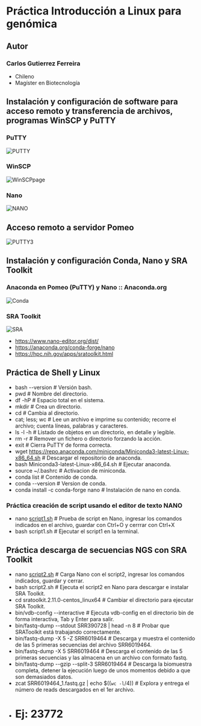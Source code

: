 # Práctica Introducción a Linux para genómica

## **Autor**
### Carlos Gutierrez Ferreira  
- Chileno
- Magíster en Biotecnología

## Instalación y configuración de software para acceso remoto y transferencia de archivos, programas WinSCP y PuTTY

### **PuTTY**
![PUTTY](https://user-images.githubusercontent.com/80927233/119920352-34d03200-bf3a-11eb-815e-ce236832d618.jpg)

### **WinSCP**
![WinSCPpage](https://user-images.githubusercontent.com/80927233/119920551-84aef900-bf3a-11eb-8c0f-fb8a2d486099.jpg)

### **Nano**
![NANO](https://user-images.githubusercontent.com/80927233/119920375-3dc10380-bf3a-11eb-885f-92805dd9d2b1.jpg)

## Acceso remoto a servidor Pomeo

![PUTTY3](https://user-images.githubusercontent.com/80927233/119919416-67792b00-bf38-11eb-8e85-ffe2a8c69777.jpg)

## Instalación y configuración Conda, Nano y SRA Toolkit

### **Anaconda en Pomeo (PuTTY) y Nano :: Anaconda.org**
![Conda](https://user-images.githubusercontent.com/80927233/119927124-d493bd00-bf46-11eb-9bf2-0dfac07f129b.jpg)

### **SRA Toolkit**
![SRA](https://user-images.githubusercontent.com/80927233/119927129-d6f61700-bf46-11eb-9d69-f38b276c9a26.jpg)

- https://www.nano-editor.org/dist/
- https://anaconda.org/conda-forge/nano
- https://hpc.nih.gov/apps/sratoolkit.html

## Práctica de Shell y Linux

- bash --version # Versión bash.
- pwd # Nombre del directorio.
- df -hP # Espacio total en el sistema.
- mkdir # Crea un directorio.
- cd # Cambia al directorio.
- cat; less; wc # Lee un archivo e imprime su contenido; recorre el archivo; cuenta líneas, palabras y caracteres.
- ls -l -h # Listado de objetos en un directorio, en detalle y legible.
- rm -r # Remover un fichero o directorio forzando la acción.
- exit # Cierra PuTTY de forma correcta.
- wget https://repo.anaconda.com/miniconda/Miniconda3-latest-Linux-x86_64.sh # Descargar el repositorio de anaconda.
- bash Miniconda3-latest-Linux-x86_64.sh # Ejecutar anaconda.
- source ~/.bashrc # Activacion de miniconda.
- conda list # Contenido de conda.
- conda --version # Version de conda.
- conda install -c conda-forge nano # Instalación de nano en conda.

### Práctica creación de script usando el editor de texto NANO
- nano [script1.sh](https://github.com/GenomicsEducation/CarlosGutierrez/blob/main/Linux-Genomica/SCRIPT/script1.sh) # Prueba de script en Nano, ingresar los comandos indicados en el archivo, guardar con Ctrl+O y cerrrar con Ctrl+X
- bash script1.sh # Ejecutar el script1 en la terminal.

## Práctica descarga de secuencias NGS con SRA Toolkit

- nano [script2.sh](https://github.com/GenomicsEducation/CarlosGutierrez/blob/main/Linux-Genomica/SCRIPT/script2.sh) # Carga Nano con el script2, ingresar los comandos indicados, guardar y cerrar.
- bash script2.sh # Ejecuta el script2 en Nano para descargar e instalar SRA Toolkit.
- cd sratoolkit.2.11.0-centos_linux64 # Cambiar el directorio para ejecutar SRA Toolkit.
- bin/vdb-config --interactive # Ejecuta vdb-config en el directorio bin de forma interactiva, Tab y Enter para salir.
- bin/fastq-dump --stdout SRR390728 | head -n 8 # Probar que SRAToolkit está trabajando correctamente.
- bin/fastq-dump -X 5 -Z SRR6019464 # Descarga y muestra el contenido de las 5 primeras secuencias del archivo SRR6019464.
- bin/fastq-dump -X 5 SRR6019464 # Descarga el contenido de las 5 primeras secuencias y las almacena en un archivo con formato fastq.
- bin/fastq-dump --gzip --split-3 SRR6019464 # Descarga la biomuestra completa, detener la ejecución luego de unos momentos debido a que son demasiados datos.
- zcat SRR6019464_1.fastq.gz | echo $((`wc -l`/4)) # Explora y entrega el número de reads descargados en el 1er archivo.
- # Ej: 23772

